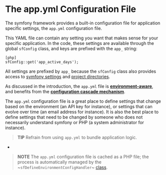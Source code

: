 The app.yml Configuration File
==============================

The symfony framework provides a built-in configuration file for application
specific settings, the `app.yml` configuration file.

This YAML file can contain any setting you want that makes sense for your
specific application. In the code, these settings are available through the
global `sfConfig` class, and keys are prefixed with the `app_` string:

    [php]
    sfConfig::get('app_active_days');

All settings are prefixed by `app_` because the `sfConfig` class also provides
access to [symfony settings](#chapter_03_sub_configuration_settings) and
[project directories](#chapter_03_sub_directories).

As discussed in the introduction, the `app.yml` file is
[**environment-aware**](#chapter_03_environment_awareness), and benefits from
the [**configuration cascade mechanism**](#chapter_03_configuration_cascade).

The `app.yml` configuration file is a great place to define settings that
change based on the environment (an API key for instance), or settings that
can evolve over time (an email address for instance). It is also the best
place to define settings that need to be changed by someone who does not
necessarily understand symfony or PHP (a system administrator for instance).

>**TIP**
>Refrain from using `app.yml` to bundle application logic.

-

>**NOTE**
>The `app.yml` configuration file is cached as a PHP file; the process
>is automatically managed by the ~`sfDefineEnvironmentConfigHandler`~
>[class](#chapter_14_config_handlers_yml).
